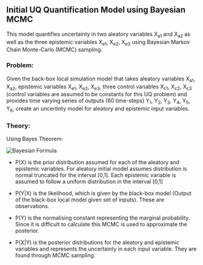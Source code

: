 <div align="left"> 
<h2>Initial UQ Quantification Model using Bayesian MCMC</h2> 
</div>
This model quantifies uncertainty in two aleatory variables X<sub>a1</sub> and X<sub>a2</sub> as well as the three epistemic variables X<sub>e1</sub>, X<sub>e2</sub>, X<sub>e3</sub> using Bayesian Markov Chain Monte-Carlo (MCMC) sampling.
<p></p>
<h3>Problem:</h3>
Given the back-box local simulation model that takes aleatory variables X<sub>a1</sub>, X<sub>a2</sub>, epistemic variables X<sub>e1</sub>, X<sub>e2</sub>, X<sub>e3</sub>, three control variables X<sub>c1</sub>, X<sub>c2</sub>, X<sub>c3</sub> (control variables are assumed to be constants for this UQ problem) and provides time varying series of outputs (60 time-steps) Y<sub>1</sub>, Y<sub>2</sub>, Y<sub>3</sub>, Y<sub>4</sub>, Y<sub>5</sub>, Y<sub>6</sub>, create an uncertinty model for aleatory and epistemic input variables.
<p></p>
<h3>Theory:</h3>
Using Bayes Theorem:
<p></p>
<img src="https://latex.codecogs.com/svg.latex?P(X|Y)%20=%20\frac{P(X)%20\cdot%20P(Y|X)}{P(Y)}" alt="Bayesian Formula" />
<p></p>  

- P(X) is the prior distribution assumed for each of the aleatory and epistemic variables. For aleatory initial model assumes distribution is normal truncated for the interval [0,1]. Each epistemic variable is assumed to follow a uniform distribution in the interval [0,1]  

- P(Y|X) is the likelihood, which is given by the black-box model (Output of the black-box local model given set of inputs). These are observations.
   
- P(Y) is the normalising constant representing the marginal probability. Since it is difficult to calculate this MCMC is used to approximate the posterior.
  
- P(X|Y) is the posterior distributions for the aleatory and epistemic variables and represents the uncertainty in each input variable. They are found through MCMC sampling.







